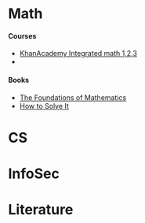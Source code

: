 # Math

#### Courses
* [KhanAcademy Integrated math 1,2,3](https://www.khanacademy.org/math/math1)
* []()
#### Books
* [The Foundations of Mathematics](https://www.amazon.com/gp/product/019870643X)
* [How to Solve It](https://www.amazon.com/How-Solve-Mathematical-Princeton-Science/dp/069116407X)
# CS

# InfoSec

# Literature

